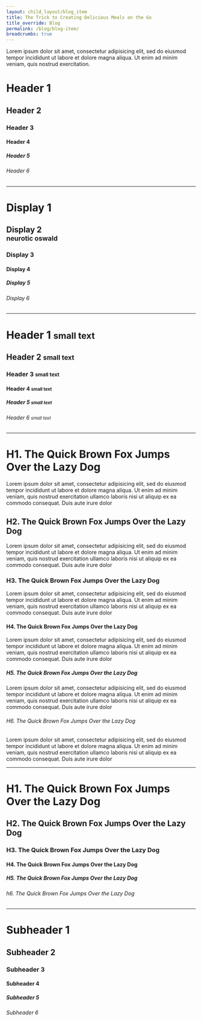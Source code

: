 ```yaml
---
layout: child_layout/blog_item
title: The Trick to Creating Delicious Meals on the Go
title_override: Blog
permalink: /blog/blog-item/
breadcrumbs: true
---
```


<p class="lead dropcap">Lorem ipsum dolor sit amet, consectetur adipisicing elit, sed do eiusmod
tempor incididunt ut labore et dolore magna aliqua. Ut enim ad minim veniam,
quis nostrud exercitation.</p>

# Header 1

## Header 2

### Header 3

#### Header 4

##### Header 5

###### Header 6

---

<h1 class="display-1">Display 1</h1>
<h2 class="display-2">Display 2 <br><small>neurotic oswald</small></h2>
<h3 class="display-3">Display 3</h3>
<h4 class="display-4">Display 4</h4>
<h5 class="display-5">Display 5</h5>
<h6 class="display-6">Display 6</h6>

---

<h1>Header 1 <small>small text</small></h1>
<h2>Header 2 <small>small text</small></h2>
<h3>Header 3 <small>small text</small></h3>
<h4>Header 4 <small>small text</small></h4>
<h5>Header 5 <small>small text</small></h5>
<h6>Header 6 <small>small text</small></h6>

---

# H1. The Quick Brown Fox Jumps Over the Lazy Dog

Lorem ipsum dolor sit amet, consectetur adipisicing elit, sed do eiusmod
tempor incididunt ut labore et dolore magna aliqua. Ut enim ad minim veniam,
quis nostrud exercitation ullamco laboris nisi ut aliquip ex ea commodo
consequat. Duis aute irure dolor

## H2. The Quick Brown Fox Jumps Over the Lazy Dog

Lorem ipsum dolor sit amet, consectetur adipisicing elit, sed do eiusmod
tempor incididunt ut labore et dolore magna aliqua. Ut enim ad minim veniam,
quis nostrud exercitation ullamco laboris nisi ut aliquip ex ea commodo
consequat. Duis aute irure dolor

### H3. The Quick Brown Fox Jumps Over the Lazy Dog

Lorem ipsum dolor sit amet, consectetur adipisicing elit, sed do eiusmod
tempor incididunt ut labore et dolore magna aliqua. Ut enim ad minim veniam,
quis nostrud exercitation ullamco laboris nisi ut aliquip ex ea commodo
consequat. Duis aute irure dolor

#### H4. The Quick Brown Fox Jumps Over the Lazy Dog

Lorem ipsum dolor sit amet, consectetur adipisicing elit, sed do eiusmod
tempor incididunt ut labore et dolore magna aliqua. Ut enim ad minim veniam,
quis nostrud exercitation ullamco laboris nisi ut aliquip ex ea commodo
consequat. Duis aute irure dolor

##### H5. The Quick Brown Fox Jumps Over the Lazy Dog

Lorem ipsum dolor sit amet, consectetur adipisicing elit, sed do eiusmod
tempor incididunt ut labore et dolore magna aliqua. Ut enim ad minim veniam,
quis nostrud exercitation ullamco laboris nisi ut aliquip ex ea commodo
consequat. Duis aute irure dolor

###### H6. The Quick Brown Fox Jumps Over the Lazy Dog

Lorem ipsum dolor sit amet, consectetur adipisicing elit, sed do eiusmod
tempor incididunt ut labore et dolore magna aliqua. Ut enim ad minim veniam,
quis nostrud exercitation ullamco laboris nisi ut aliquip ex ea commodo
consequat. Duis aute irure dolor

---

# H1. The Quick Brown Fox Jumps Over the Lazy Dog

## H2. The Quick Brown Fox Jumps Over the Lazy Dog

### H3. The Quick Brown Fox Jumps Over the Lazy Dog

#### H4. The Quick Brown Fox Jumps Over the Lazy Dog

##### H5. The Quick Brown Fox Jumps Over the Lazy Dog

###### h6. The Quick Brown Fox Jumps Over the Lazy Dog

---

<h1 class="subheader">Subheader 1</h1>
<h2 class="subheader">Subheader 2</h2>
<h3 class="subheader">Subheader 3</h3>
<h4 class="subheader">Subheader 4</h4>
<h5 class="subheader">Subheader 5</h5>
<h6 class="subheader">Subheader 6</h6>